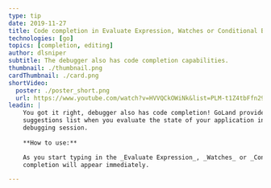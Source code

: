 ```yaml
---
type: tip
date: 2019-11-27
title: Code completion in Evaluate Expression, Watches or Conditional Breakpoints
technologies: [go]
topics: [completion, editing]
author: dlsniper
subtitle: The debugger also has code completion capabilities.
thumbnail: ./thumbnail.png
cardThumbnail: ./card.png
shortVideo:
  poster: ./poster_short.png
  url: https://www.youtube.com/watch?v=HVVQCkOWiNk&list=PLM-t1Z4tbFfn291KlSOQE_ulCAyzXO3uA
leadin: |
    You got it right, debugger also has code completion! GoLand provides 
    suggestions list when you evaluate the state of your application in a 
    debugging session.
    
    **How to use:**

    As you start typing in the _Evaluate Expression_, _Watches_ or _Conditional Breakpoints_ dialogs, code 
    completion will appear immediately.

---
```

